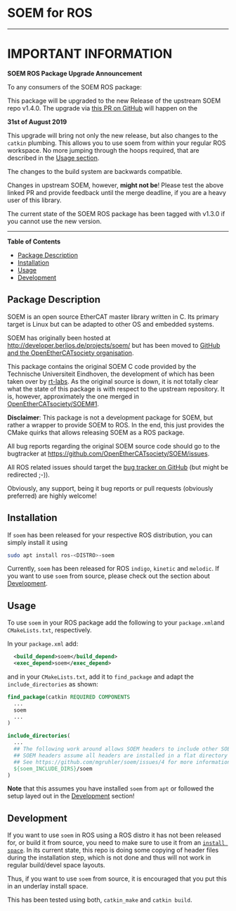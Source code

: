 # SOEM for ROS

---

# **IMPORTANT INFORMATION**

**SOEM ROS Package Upgrade Announcement**


To any consumers of the SOEM ROS package:

This package will be upgraded to the new Release of the upstream SOEM repo v1.4.0.
The upgrade via [this PR on GitHub](https://github.com/mgruhler/soem/pull/24) will happen on the

**31st of August 2019**

This upgrade will bring not only the new release, but also changes to the `catkin` plumbing.
This allows you to use soem from within your regular ROS workspace. No more jumping through
the hoops required, that are described in the [Usage section](#Usage).

The changes to the build system are backwards compatible.

Changes in upstream SOEM, however, **might not be**!
Please test the above linked PR and provide
feedback until the merge deadline, if you are a heavy user of this library.

The current state of the SOEM ROS package has been tagged with v1.3.0 if you cannot use the new version.

---

**Table of Contents**

- [Package Description](#Package-Description)
- [Installation](#Installation)
- [Usage](#Usage)
- [Development](#Development)

## Package Description

SOEM is an open source EtherCAT master library written in C.
Its primary target is Linux but can be adapted to other OS and embedded systems.

SOEM has originally been hosted at http://developer.berlios.de/projects/soem/
but has been moved to [GitHub and the OpenEtherCATsociety organisation](
https://github.com/OpenEtherCATsociety/SOEM).

This package contains the original SOEM C code provided by the Technische Universiteit Eindhoven,
the development of which has been taken over by [rt-labs](https://rt-labs.com/).
As the original source is down, it is not totally clear what the state of this package is with respect
to the upstream repository.
It is, however, approximately the one merged in [OpenEtherCATsociety/SOEM#1](
https://github.com/OpenEtherCATsociety/SOEM/pull/1).

**Disclaimer**:
This package is not a development package for SOEM, but rather a wrapper to provide SOEM to ROS.
In the end, this just provides the CMake quirks that allows releasing SOEM as a ROS package.

All bug reports regarding the original SOEM source code should go to the bugtracker at
https://github.com/OpenEtherCATsociety/SOEM/issues.

All ROS related issues should target the [bug tracker on GitHub](https://github.com/mgruhler/soem/issues)
(but might be redirected ;-)).

Obviously, any support, being it bug reports or pull requests (obviously preferred) are highly welcome!

## Installation

If `soem` has been released for your respective ROS distribution, you can simply install it using

```bash
sudo apt install ros-<DISTRO>-soem
```

Currently, `soem` has been released for ROS `indigo`, `kinetic` and `melodic`.
If you want to use `soem` from source, please check out the section about [Development](#Development).

## Usage

To use `soem` in your ROS package add the following to your `package.xml`and `CMakeLists.txt`, respectively.

In your `package.xml` add:

```xml
  <build_depend>soem</build_depend>
  <exec_depend>soem</exec_depend>
```

and in your `CMakeLists.txt`, add it to `find_package` and adapt the `include_directories` as shown:

```CMake
find_package(catkin REQUIRED COMPONENTS
  ...
  soem
  ...
)

include_directories(
  ...
  ## The following work around allows SOEM headers to include other SOEM headers.
  ## SOEM headers assume all headers are installed in a flat directory structure
  ## See https://github.com/mgruhler/soem/issues/4 for more information.
  ${soem_INCLUDE_DIRS}/soem
)
```
**Note** that this assumes you have installed `soem` from `apt` or followed the setup layed out in the [Development](#Development) section!

## Development

If you want to use `soem` in ROS using a ROS distro it has not been released for, or build it from source,
you need to make sure to use it from an [`install space`](http://wiki.ros.org/catkin/workspaces#Install_Space).
In its current state, this repo is doing some copying of header files during the installation step, which is not done
and thus will not work in regular build/devel space layouts.

Thus, if you want to use `soem` from source, it is encouraged that you put this in an underlay install space.

This has been tested using both, `catkin_make` and `catkin build`.
